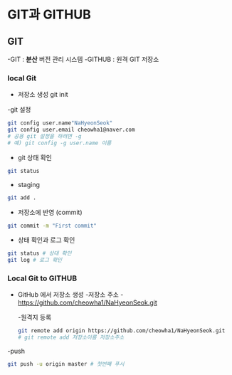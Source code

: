 # GIT과 GITHUB 
## GIT

-GIT : **분산** 버전 관리 시스템
-GITHUB : 원격 GIT 저장소 

### local Git

- 저장소 생성
git init

-git 설정
```bash
git config user.name"NaHyeonSeok"
git config user.email cheowha1@naver.com
# 공용 git 설정을 하려면 -g
# 예) git config -g user.name 이름
```

- git 상태 확인
```bash
git status
```

- staging
```bash
git add .
```

- 저장소에 반영 (commit)
```bash
git commit -m "First commit"
```

- 상태 확인과 로그 확인
```bash
git status # 상대 확인
git log # 로그 확인
```

### Local Git to GITHUB
- GitHub 에서 저장소 생성
-저장소 주소
    -https://github.com/cheowha1/NaHyeonSeok.git

    -원격지 등록
    ```bash
    git remote add origin https://github.com/cheowha1/NaHyeonSeok.git
    # git remote add 저장소이름 저장소주소
-push
```bash
git push -u origin master # 첫번째 푸시
```
